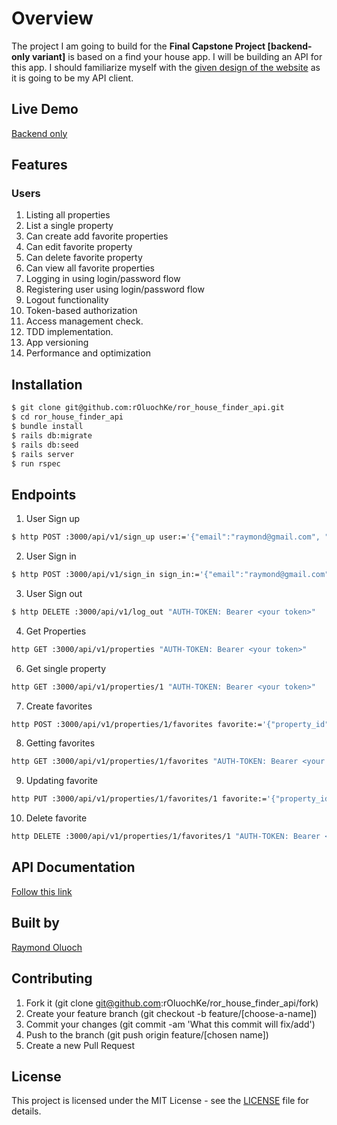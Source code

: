 # Overview
The project I am going to build for the **Final Capstone Project [backend-only variant]** is based on a find your house app. I will be building an API for this app. I should familiarize myself with the [given design of the website](https://www.notion.so/Final-Capstone-Project-Find-Your-House-backend-only-variant-f3581ebfeb3341deafd7617c5b9d934d) as it is going to be my API client. 

## Live Demo
[Backend only](https://nameless-plateau-65921.herokuapp.com/)

## Features

### Users
1. Listing all properties
2. List a single property
3. Can create add favorite properties
4. Can edit favorite property
5. Can delete favorite property
6. Can view all favorite properties
7. Logging in using login/password flow
8. Registering user using login/password flow
9. Logout functionality
10. Token-based authorization 
11. Access management check.
12. TDD implementation.
13. App versioning
14. Performance and optimization

## Installation

~~~bash
$ git clone git@github.com:rOluochKe/ror_house_finder_api.git
$ cd ror_house_finder_api
$ bundle install
$ rails db:migrate
$ rails db:seed
$ rails server
$ run rspec
~~~

## Endpoints
1. User Sign up
  ~~~bash
  $ http POST :3000/api/v1/sign_up user:='{"email":"raymond@gmail.com", "password":"123456", "password_confirmation":"123456"}'
  ~~~
2. User Sign in
  ~~~bash
  $ http POST :3000/api/v1/sign_in sign_in:='{"email":"raymond@gmail.com", "password":"123456"}' "AUTH-TOKEN: Bearer <your token>"
  ~~~
3. User Sign out
  ~~~bash
  $ http DELETE :3000/api/v1/log_out "AUTH-TOKEN: Bearer <your token>"
  ~~~
4. Get Properties
  ~~~bash
  http GET :3000/api/v1/properties "AUTH-TOKEN: Bearer <your token>"
  ~~~
6. Get single property
  ~~~bash
  http GET :3000/api/v1/properties/1 "AUTH-TOKEN: Bearer <your token>"
  ~~~
7. Create favorites
  ~~~bash
  http POST :3000/api/v1/properties/1/favorites favorite:='{"property_id":"1", "user_id":"1"}' "AUTH-TOKEN: Bearer <your token>"
  ~~~
8.  Getting favorites
  ~~~bash
  http GET :3000/api/v1/properties/1/favorites "AUTH-TOKEN: Bearer <your token>"
  ~~~
9.  Updating favorite
  ~~~bash
  http PUT :3000/api/v1/properties/1/favorites/1 favorite:='{"property_id":"1", "user_id":"1"}' "AUTH-TOKEN: Bearer <your token>"
  ~~~
10. Delete favorite
  ~~~bash
  http DELETE :3000/api/v1/properties/1/favorites/1 "AUTH-TOKEN: Bearer <your token>"
  ~~~

## API Documentation
[Follow this link](https://rorhousefinderapi.docs.apiary.io/#)

## Built by
[Raymond Oluoch](https://github.com/rOluochKe)


## Contributing

1. Fork it (git clone git@github.com:rOluochKe/ror_house_finder_api/fork)
2. Create your feature branch (git checkout -b feature/[choose-a-name])
3. Commit your changes (git commit -am 'What this commit will fix/add')
4. Push to the branch (git push origin feature/[chosen name])
5. Create a new Pull Request

## License

This project is licensed under the MIT License - see the [LICENSE](./LICENSE.md) file for details.